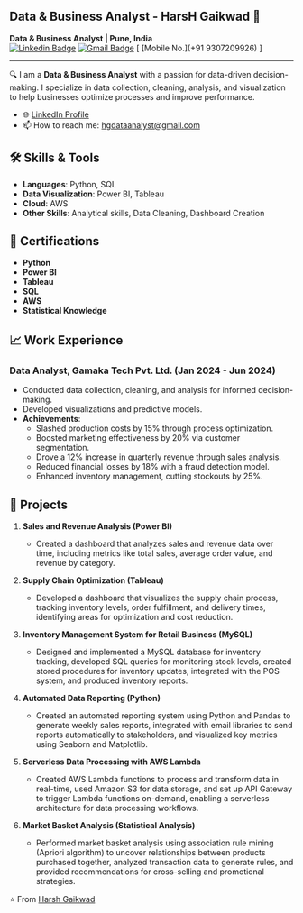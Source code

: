 ## Data & Business Analyst - HarsH Gaikwad 👋

**Data & Business Analyst | Pune, India**  
[![Linkedin Badge](https://img.shields.io/badge/-Harsh%20Gaikwad-blue?style=flat-square&logo=Linkedin&logoColor=white&link=https://www.linkedin.com/in/data-analyst-hg/)](https://www.linkedin.com/in/data-analyst-hg/)
[![Gmail Badge](https://img.shields.io/badge/-hgdataanalyst@gmail.com-c14438?style=flat-square&logo=Gmail&logoColor=white&link=mailto:hgdataanalyst@gmail.com)](mailto:hgdataanalyst@gmail.com)
[ [Mobile No.](+91 9307209926) ]

---

🔍 I am a **Data & Business Analyst** with a passion for data-driven decision-making. I specialize in data collection, cleaning, analysis, and visualization to help businesses optimize processes and improve performance.

- 🌐 [LinkedIn Profile](https://www.linkedin.com/in/data-analyst-hg/)
- 📫 How to reach me: hgdataanalyst@gmail.com

## 🛠 Skills & Tools

- **Languages**: Python, SQL
- **Data Visualization**: Power BI, Tableau
- **Cloud**: AWS
- **Other Skills**: Analytical skills, Data Cleaning, Dashboard Creation

## 🌟 Certifications

- **Python**
- **Power BI**
- **Tableau**
- **SQL**
- **AWS**
- **Statistical Knowledge**

## 📈 Work Experience

### Data Analyst, Gamaka Tech Pvt. Ltd. (Jan 2024 - Jun 2024)
- Conducted data collection, cleaning, and analysis for informed decision-making.
- Developed visualizations and predictive models.
- **Achievements**:
  - Slashed production costs by 15% through process optimization.
  - Boosted marketing effectiveness by 20% via customer segmentation.
  - Drove a 12% increase in quarterly revenue through sales analysis.
  - Reduced financial losses by 18% with a fraud detection model.
  - Enhanced inventory management, cutting stockouts by 25%.

## 🚀 Projects

1. **Sales and Revenue Analysis (Power BI)**
   - Created a dashboard that analyzes sales and revenue data over time, including metrics like total sales, average order value, and revenue by category.
  
2. **Supply Chain Optimization (Tableau)**
   - Developed a dashboard that visualizes the supply chain process, tracking inventory levels, order fulfillment, and delivery times, identifying areas for optimization and cost reduction.

3. **Inventory Management System for Retail Business (MySQL)**
   - Designed and implemented a MySQL database for inventory tracking, developed SQL queries for monitoring stock levels, created stored procedures for inventory updates, integrated with the POS system, and produced inventory reports.

4. **Automated Data Reporting (Python)**
   - Created an automated reporting system using Python and Pandas to generate weekly sales reports, integrated with email libraries to send reports automatically to stakeholders, and visualized key metrics using Seaborn and Matplotlib.

5. **Serverless Data Processing with AWS Lambda**
   - Created AWS Lambda functions to process and transform data in real-time, used Amazon S3 for data storage, and set up API Gateway to trigger Lambda functions on-demand, enabling a serverless architecture for data processing workflows.

6. **Market Basket Analysis (Statistical Analysis)**
   - Performed market basket analysis using association rule mining (Apriori algorithm) to uncover relationships between products purchased together, analyzed transaction data to generate rules, and provided recommendations for cross-selling and promotional strategies.


⭐️ From [Harsh Gaikwad](https://github.com/HarshGaikwad)
